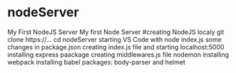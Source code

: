 # nodeServer
My First NodeJS Server
My first Node Server
#creating NodeJS localy
 git clone https://...
 cd nodeServer
 starting VS Code with node index.js
 some changes in package.json
 creating index.js file and starting localhost:5000
 installing express paackage
 creating middlewares.js file
 nodemon
 installing webpack
 installing babel
 packages: body-parser and helmet
